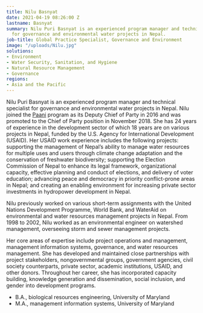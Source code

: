 ```yaml
---
title: Nilu Basnyat
date: 2021-04-19 08:26:00 Z
lastname: Basnyat
summary: Nilu Puri Basnyat is an experienced program manager and technical specialist
  for governance and environmental water projects in Nepal.
job-title: Global Practice Specialist, Governance and Environment
image: "/uploads/Nilu.jpg"
solutions:
- Environment
- Water Security, Sanitation, and Hygiene
- Natural Resource Management
- Governance
regions:
- Asia and the Pacific
---
```


Nilu Puri Basnyat is an experienced program manager and technical specialist for governance and environmental water projects in Nepal. Nilu joined the [Paani](https://www.dai.com/our-work/projects/Nepal-Program-for-Aquatic-Natural-Resources-Improvement-PANI) program as its Deputy Chief of Party in 2016 and was promoted to the Chief of Party position in November 2018. She has 24 years of experience in the development sector of which 18 years are on various projects in Nepal, funded by the U.S. Agency for International Development (USAID). Her USAID work experience includes the following projects: supporting the management of Nepal’s ability to manage water resources for multiple uses and users through climate change adaptation and the conservation of freshwater biodiversity; supporting the Election Commission of Nepal to enhance its legal framework, organizational capacity, effective planning and conduct of elections, and delivery of voter education; advancing peace and democracy in priority conflict-prone areas in Nepal; and creating an enabling environment for increasing private sector investments in hydropower development in Nepal.

Nilu previously worked on various short-term assignments with the United Nations Development Programme, World Bank, and WaterAid on environmental and water resources management projects in Nepal. From 1998 to 2002, Nilu worked as an environmental engineer on watershed management, overseeing storm and sewer management projects. 

Her core areas of expertise include project operations and management, management information systems, governance, and water resources management. She has developed and maintained close partnerships with project stakeholders, nongovernmental groups, government agencies, civil society counterparts, private sector, academic institutions, USAID, and other donors. Throughout her career, she has incorporated capacity building, knowledge generation and dissemination, social inclusion, and gender into development programs. 

* B.A., biological resources engineering, University of Maryland
* M.A., management information systems, University of Maryland 